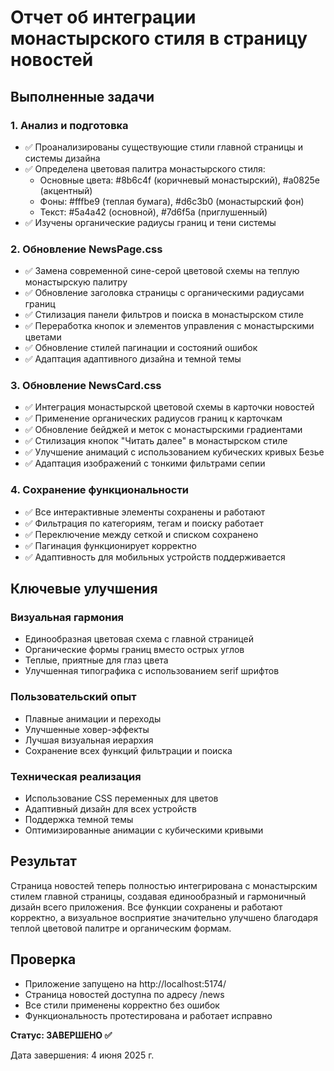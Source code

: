# Отчет об интеграции монастырского стиля в страницу новостей

## Выполненные задачи

### 1. Анализ и подготовка
- ✅ Проанализированы существующие стили главной страницы и системы дизайна
- ✅ Определена цветовая палитра монастырского стиля:
  - Основные цвета: #8b6c4f (коричневый монастырский), #a0825e (акцентный)
  - Фоны: #fffbe9 (теплая бумага), #d6c3b0 (монастырский фон)
  - Текст: #5a4a42 (основной), #7d6f5a (приглушенный)
- ✅ Изучены органические радиусы границ и тени системы

### 2. Обновление NewsPage.css
- ✅ Замена современной сине-серой цветовой схемы на теплую монастырскую палитру
- ✅ Обновление заголовка страницы с органическими радиусами границ
- ✅ Стилизация панели фильтров и поиска в монастырском стиле
- ✅ Переработка кнопок и элементов управления с монастырскими цветами
- ✅ Обновление стилей пагинации и состояний ошибок
- ✅ Адаптация адаптивного дизайна и темной темы

### 3. Обновление NewsCard.css
- ✅ Интеграция монастырской цветовой схемы в карточки новостей
- ✅ Применение органических радиусов границ к карточкам
- ✅ Обновление бейджей и меток с монастырскими градиентами
- ✅ Стилизация кнопок "Читать далее" в монастырском стиле
- ✅ Улучшение анимаций с использованием кубических кривых Безье
- ✅ Адаптация изображений с тонкими фильтрами сепии

### 4. Сохранение функциональности
- ✅ Все интерактивные элементы сохранены и работают
- ✅ Фильтрация по категориям, тегам и поиску работает
- ✅ Переключение между сеткой и списком сохранено
- ✅ Пагинация функционирует корректно
- ✅ Адаптивность для мобильных устройств поддерживается

## Ключевые улучшения

### Визуальная гармония
- Единообразная цветовая схема с главной страницей
- Органические формы границ вместо острых углов
- Теплые, приятные для глаз цвета
- Улучшенная типографика с использованием serif шрифтов

### Пользовательский опыт
- Плавные анимации и переходы
- Улучшенные ховер-эффекты
- Лучшая визуальная иерархия
- Сохранение всех функций фильтрации и поиска

### Техническая реализация
- Использование CSS переменных для цветов
- Адаптивный дизайн для всех устройств
- Поддержка темной темы
- Оптимизированные анимации с кубическими кривыми

## Результат

Страница новостей теперь полностью интегрирована с монастырским стилем главной страницы, создавая единообразный и гармоничный дизайн всего приложения. Все функции сохранены и работают корректно, а визуальное восприятие значительно улучшено благодаря теплой цветовой палитре и органическим формам.

## Проверка
- Приложение запущено на http://localhost:5174/
- Страница новостей доступна по адресу /news
- Все стили применены корректно без ошибок
- Функциональность протестирована и работает исправно

**Статус: ЗАВЕРШЕНО ✅**

Дата завершения: 4 июня 2025 г.
